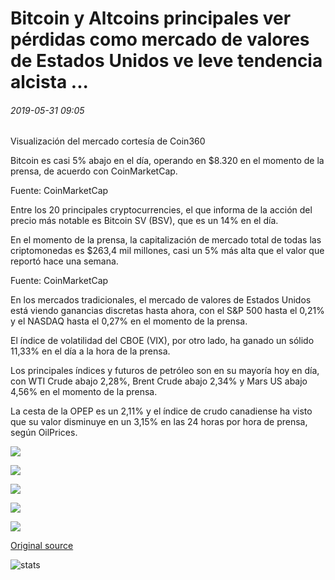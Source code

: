 # Bitcoin y Altcoins principales ver pérdidas como mercado de valores de Estados Unidos ve leve tendencia alcista ...

###### 2019-05-31 09:05

Visualización del mercado cortesía de Coin360

Bitcoin es casi 5% abajo en el día, operando en $8.320 en el momento de la prensa, de acuerdo con CoinMarketCap.

Fuente: CoinMarketCap

Entre los 20 principales cryptocurrencies, el que informa de la acción del precio más notable es Bitcoin SV (BSV), que es un 14% en el día.

En el momento de la prensa, la capitalización de mercado total de todas las criptomonedas es $263,4 mil millones, casi un 5% más alta que el valor que reportó hace una semana.

Fuente: CoinMarketCap

En los mercados tradicionales, el mercado de valores de Estados Unidos está viendo ganancias discretas hasta ahora, con el S&P 500 hasta el 0,21% y el NASDAQ hasta el 0,27% en el momento de la prensa.

El índice de volatilidad del CBOE (VIX), por otro lado, ha ganado un sólido 11,33% en el día a la hora de la prensa.

Los principales índices y futuros de petróleo son en su mayoría hoy en día, con WTI Crude abajo 2,28%, Brent Crude abajo 2,34% y Mars US abajo 4,56% en el momento de la prensa.

La cesta de la OPEP es un 2,11% y el índice de crudo canadiense ha visto que su valor disminuye en un 3,15% en las 24 horas por hora de prensa, según OilPrices.

![](https://s3.cointelegraph.com/storage/uploads/view/1e0033e721c8bd6cfd387fc863a5db12.png)

![](https://s3.cointelegraph.com/storage/uploads/view/2eecba48b28390c3f35dbd185c588c63.png)

![](https://s3.cointelegraph.com/storage/uploads/view/a90a0cf1a683718bc9d12887fbdca516.png)

![](https://s3.cointelegraph.com/storage/uploads/view/250a48477eb4592db47e5377057ca756.png)

![](https://s3.cointelegraph.com/storage/uploads/view/f10538745970ad856f408e7e3dc01365.png)

[Original source](https://cointelegraph.com/news/bitcoin-and-top-altcoins-see-losses-as-us-stock-market-sees-slight-uptrend)

![stats](https://c.statcounter.com/11760860/0/a89fa40b/1/ "stats")